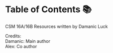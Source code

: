 # Table of Contents 📚

CSM 16A/16B Resources written by Damanic Luck

Credits: <br/>
Damanic: Main author <br/>
Alex: Co author
